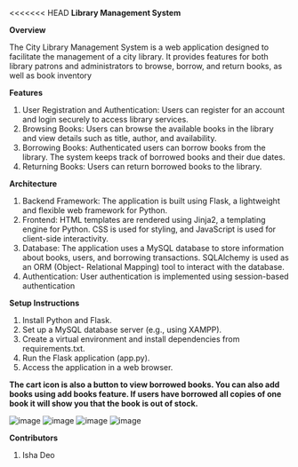 <<<<<<< HEAD
**Library Management System**

**Overview**

The City Library Management System is a web application designed to facilitate the management of a city library. It provides features for both library patrons and administrators to browse, borrow, and return books, as well as book inventory

**Features**

1. User Registration and Authentication: Users can register for an account and login securely to access library services.
2. Browsing Books: Users can browse the available books in the library and view details such as title, author, and availability.
3. Borrowing Books: Authenticated users can borrow books from the library. The system keeps track of borrowed books and their due dates.
4. Returning Books: Users can return borrowed books to the library.

**Architecture**

1. Backend Framework: The application is built using Flask, a lightweight and flexible web framework for Python.
2. Frontend: HTML templates are rendered using Jinja2, a templating engine for Python. CSS is used for styling, and JavaScript is used for client-side interactivity.
3. Database: The application uses a MySQL database to store information about books, users, and borrowing transactions. SQLAlchemy is used as an ORM (Object-
   Relational Mapping) tool to interact with the database.
4. Authentication: User authentication is implemented using session-based authentication

**Setup Instructions**

1. Install Python and Flask.
2. Set up a MySQL database server (e.g., using XAMPP).
3. Create a virtual environment and install dependencies from requirements.txt.
4. Run the Flask application (app.py).
5. Access the application in a web browser.

**The cart icon is also a button to view borrowed books.
You can also add books using add books feature.
If users have borrowed all copies of one book it will show you that the book is out of stock.**

![image](https://github.com/ishaa1304/Cloud_Scale_Assignment/assets/76875905/86c70a8b-56b2-4eff-8682-087a2268428e)
![image](https://github.com/ishaa1304/Cloud_Scale_Assignment/assets/76875905/74469320-c937-4594-9422-5c12b11a3580)
![image](https://github.com/ishaa1304/Cloud_Scale_Assignment/assets/76875905/f71c4fbf-e9ff-42a2-b756-19a7a73fcb48)
![image](https://github.com/ishaa1304/Cloud_Scale_Assignment/assets/76875905/9957f57a-c62b-4eac-acf6-1dcb73bce2ab)

**Contributors**

1. Isha Deo
